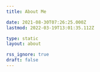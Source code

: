 ```yaml
---
title: About Me

date: 2021-08-30T07:26:25.000Z
lastmod: 2022-03-19T13:01:35.112Z

type: static
layout: about

rss_ignore: true
draft: false
---
```

